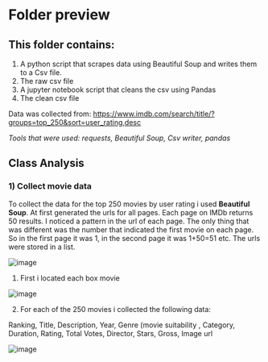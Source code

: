 # Folder preview

## This folder contains:
1) A python script that scrapes data using Beautiful Soup and writes them to a Csv file.    
3) The raw csv file 
4) A jupyter notebook script that cleans the csv using Pandas
5) The clean csv file

Data was collected from: https://www.imdb.com/search/title/?groups=top_250&sort=user_rating,desc

*Tools that were used: requests, Beautiful Soup, Csv writer, pandas*

## Class Analysis

### 1) Collect movie data

To collect the data for the top 250 movies by user rating i used **Beautiful Soup**. At first generated the urls for all pages. Each page on IMDb returns 50 results. I noticed a pattern in the url of each page. The only thing that was different was the number that indicated the first movie on each page. So in the first page it was 1, in the second page it was 1+50=51 etc. The urls were stored in a list.

![image](https://user-images.githubusercontent.com/72921465/119202280-1df09200-ba99-11eb-8f2d-e7c8121114fa.png)

1) First i located each box movie 

![image](https://user-images.githubusercontent.com/72921465/119202866-62c8f880-ba9a-11eb-943b-c583a81ce2ae.png)

2) For each of the 250 movies i collected the following data:

Ranking, Title, Description, Year, Genre (movie suitability , Category, Duration, Rating, Total Votes, Director, Stars, Gross, Image url

![image](https://user-images.githubusercontent.com/72921465/120685700-cc88cf80-c4a8-11eb-97c5-d84e2fd92bd3.png)


